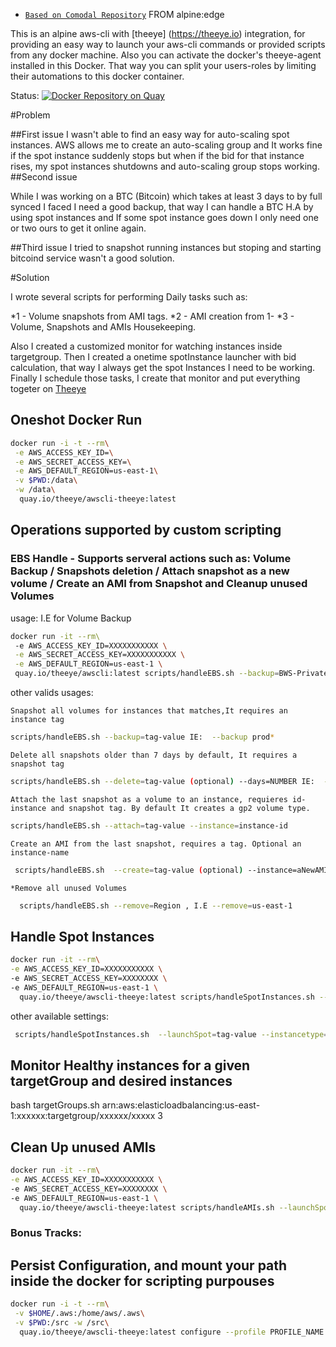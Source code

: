 * [`Based on Comodal Repository`](https://github.com/comodal/alpine-aws-cli/blob/master/Dockerfile) FROM alpine:edge 

This is an alpine aws-cli with [theeye] (https://theeye.io) integration, for providing an easy way to launch your aws-cli commands or provided scripts from any docker machine.
Also you can activate the docker's theeye-agent installed in this Docker. That way you can split your users-roles by limiting their automations to this docker container.


Status: [![Docker Repository on Quay](https://quay.io/repository/theeye/awscli-theeye/status "Docker Repository on Quay")](https://quay.io/repository/theeye/awscli-theeye) 

#Problem

##First issue
I wasn't able to find an easy way for auto-scaling spot instances.
AWS allows me to create an auto-scaling group and It works fine if the spot instance suddenly stops but when if the bid for that instance rises, my spot instances shutdowns and auto-scaling group stops working.
##Second issue

While I was working on a BTC (Bitcoin) which takes at least 3 days to by full synced I faced I need a good backup, that way I can handle a BTC H.A by using spot instances and If some spot instance goes down I only need one or two ours to get it online again.

##Third issue
I tried to snapshot running instances but stoping and starting bitcoind service wasn't a good solution.

#Solution

I wrote several scripts for performing Daily tasks such as:

*1 - Volume snapshots from AMI tags.
*2 - AMI creation from 1-
*3 - Volume, Snapshots and AMIs Housekeeping.

Also I created a customized monitor for watching instances inside targetgroup.
Then I created a onetime spotInstance launcher with bid calculation, that way I always get the spot Instances I need to be working.
Finally I schedule those tasks, I create that monitor and put everything togeter on [Theeye](https://theeye.io)



## Oneshot Docker Run

```sh
docker run -i -t --rm\
 -e AWS_ACCESS_KEY_ID=\
 -e AWS_SECRET_ACCESS_KEY=\
 -e AWS_DEFAULT_REGION=us-east-1\
 -v $PWD:/data\
 -w /data\
  quay.io/theeye/awscli-theeye:latest
```


## Operations supported by custom scripting
### EBS Handle - Supports serveral actions such as: Volume Backup / Snapshots deletion / Attach snapshot as a new volume / Create an AMI from Snapshot and Cleanup unused Volumes

usage: I.E for Volume Backup

```sh
docker run -it --rm\ 
 -e AWS_ACCESS_KEY_ID=XXXXXXXXXXX \
 -e AWS_SECRET_ACCESS_KEY=XXXXXXXXXXX \
 -e AWS_DEFAULT_REGION=us-east-1 \  
 quay.io/theeye/awscli:latest scripts/handleEBS.sh --backup=BWS-Private*
```

other valids usages:

    Snapshot all volumes for instances that matches,It requires an instance tag

```sh 
scripts/handleEBS.sh --backup=tag-value IE:  --backup prod* 
``` 
    
    Delete all snapshots older than 7 days by default, It requires a snapshot tag
    
```sh 
scripts/handleEBS.sh --delete=tag-value (optional) --days=NUMBER IE:  --delete=prod* --days=3 
``` 
    
    Attach the last snapshot as a volume to an instance, requieres id-instance and snapshot tag. By default It creates a gp2 volume type.
    
```sh 
scripts/handleEBS.sh --attach=tag-value --instance=instance-id
``` 
    
    Create an AMI from the last snapshot, requires a tag. Optional an instance-name

```sh
 scripts/handleEBS.sh  --create=tag-value (optional) --instance=aNewAMIName 
``` 
    
    *Remove all unused Volumes

```sh 
  scripts/handleEBS.sh --remove=Region , I.E --remove=us-east-1 
```

## Handle Spot Instances
```sh
docker run -it --rm\
-e AWS_ACCESS_KEY_ID=XXXXXXXXXXX \
-e AWS_SECRET_ACCESS_KEY=XXXXXXXX \
-e AWS_DEFAULT_REGION=us-east-1 \
  quay.io/theeye/awscli-theeye:latest scripts/handleSpotInstances.sh --launchSpot=YourTag* --instancetype=c3.large --zone=us-east-1e --keypair=YourKey --overbid=0.001
```

other available settings:

```sh
 scripts/handleSpotInstances.sh  --launchSpot=tag-value --instancetype=m1.small --zone=us-east-1e  (optional) --keypair=UseYourKey --targetgroup=arn:aws:elasticloadbalancing:us-west-2:123456789012:targetgroup/my-targets/73e2d6bc24d8a067 --overbid=0.003 --userdata='yourBase64EncodedScript'
```

## Monitor Healthy instances for a given targetGroup and desired instances
bash targetGroups.sh arn:aws:elasticloadbalancing:us-east-1:xxxxxx:targetgroup/xxxxxx/xxxxx 3

## Clean Up unused AMIs
```sh
docker run -it --rm\
-e AWS_ACCESS_KEY_ID=XXXXXXXXXXX \
-e AWS_SECRET_ACCESS_KEY=XXXXXXXX \
-e AWS_DEFAULT_REGION=us-east-1 \
  quay.io/theeye/awscli-theeye:latest scripts/handleAMIs.sh --launchSpot=YourTag* --instancetype=c3.large --zone=us-east-1e --keypair=YourKey --overbid=0.001
```



### Bonus Tracks:

## Persist Configuration, and mount your path inside the docker for scripting purpouses 

```sh
docker run -i -t --rm\
 -v $HOME/.aws:/home/aws/.aws\
 -v $PWD:/src -w /src\
  quay.io/theeye/awscli-theeye:latest configure --profile PROFILE_NAME
```

